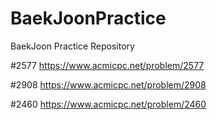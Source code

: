# BaekJoonPractice
BaekJoon Practice Repository

#2577
https://www.acmicpc.net/problem/2577

#2908
https://www.acmicpc.net/problem/2908

#2460
https://www.acmicpc.net/problem/2460

